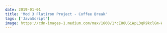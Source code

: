 ```yaml
---
date: 2019-01-01
title: 'Mod 3 Flatiron Project - Coffee Break'
tags: ['JavaScript']
image: https://cdn-images-1.medium.com/max/1600/1*cE88UGiWpL3qR9kclGm-WA.jpeg
---
```

